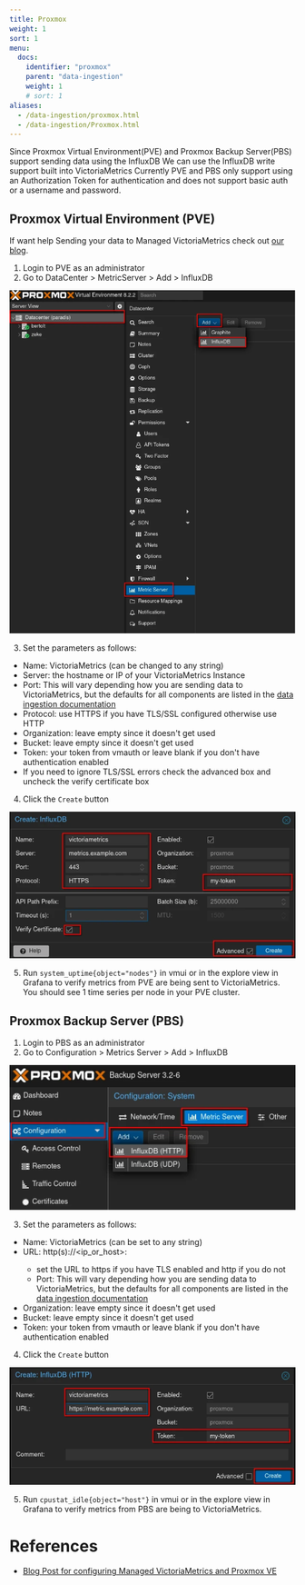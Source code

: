 ```yaml
---
title: Proxmox
weight: 1
sort: 1
menu:
  docs:
    identifier: "proxmox"
    parent: "data-ingestion"
    weight: 1
    # sort: 1
aliases:
  - /data-ingestion/proxmox.html
  - /data-ingestion/Proxmox.html
---
```

Since Proxmox Virtual Environment(PVE) and Proxmox Backup Server(PBS) support sending data using the InfluxDB We can use the InfluxDB write support built into VictoriaMetrics
Currently PVE and PBS only support using an Authorization Token for authentication and does not support basic auth or a username and password.

## Proxmox Virtual Environment (PVE)
If want help Sending your data to Managed VictoriaMetrics check out [our blog](https://victoriametrics.com/blog/proxmox-monitoring-with-dbaas/).

1. Login to PVE as an administrator
2. Go to DataCenter > MetricServer > Add > InfluxDB

![PVE Metric Navigation](pve-nav.webp)

3. Set the parameters as follows:
  - Name: VictoriaMetrics (can be changed to any string)
  - Server: the hostname or IP of your VictoriaMetrics Instance
  - Port: This will vary depending how you are sending data to VictoriaMetrics, but the defaults for all components are listed in the [data ingestion documentation](./README.md)
  - Protocol: use HTTPS if you have TLS/SSL configured otherwise use HTTP
  - Organization: leave empty since it doesn't get used
  - Bucket: leave empty since it doesn't get used
  - Token: your token from vmauth or leave blank if you don't have authentication enabled
  - If you need to ignore TLS/SSL errors check the advanced box and uncheck the verify certificate box
4. Click the `Create` button

![PVE Metric Form](pve-form.webp)

5. Run `system_uptime{object="nodes"}` in vmui or in the explore view in Grafana to verify metrics from PVE are being sent to VictoriaMetrics.
You should see 1 time series per node in your PVE cluster.

## Proxmox Backup Server (PBS)
1. Login to PBS as an administrator
2. Go to Configuration > Metrics Server > Add > InfluxDB


![PBS Metric Navigation](pbs-nav.webp)


3.  Set the parameters as follows:
  - Name: VictoriaMetrics (can be set to any string)
  - URL: http(s)://<ip_or_host>:<port>
    - set the URL to https if you have TLS enabled and http if you do not
    - Port: This will vary depending how you are sending data to VictoriaMetrics, but the defaults for all components are listed in the [data ingestion documentation](./README.md)
  - Organization: leave empty since it doesn't get used
  - Bucket: leave empty since it doesn't get used
  - Token: your token from vmauth or leave blank if you don't have authentication enabled
4. Click the `Create` button


![PBS Metric Form](pbs-form.webp)


5. Run `cpustat_idle{object="host"}` in vmui or in the explore view in Grafana to verify metrics from PBS are being to VictoriaMetrics.


# References
- [Blog Post for configuring Managed VictoriaMetrics and Proxmox VE](https://victoriametrics.com/blog/proxmox-monitoring-with-dbaas/)
